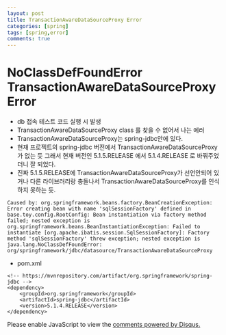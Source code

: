```yaml
---
layout: post
title: TransactionAwareDataSourceProxy Error
categories: [spring]
tags: [spring,error]
comments: true
---
```


# NoClassDefFoundError TransactionAwareDataSourceProxy Error
- db 접속 테스트 코드 실행 시 발생
- TransactionAwareDataSourceProxy class 를 찾을 수 없어서 나는 에러
- TransactionAwareDataSourceProxy는 spring-jdbc안에 있다.
- 현재 프로젝트의 spring-jdbc 버전에서 TransactionAwareDataSourceProxy가 없는 듯
그래서 현재 버전인 5.1.5.RELEASE 에서 5.1.4.RELEASE 로 바꿔주었더니 잘 되었다.
- 진짜 5.1.5.RELEASE에 TransactionAwareDataSourceProxy가 선언안되어 있거나
다른 라이브러리랑 충돌나서 TransactionAwareDataSourceProxy를 인식하지 못하는 듯.

~~~
Caused by: org.springframework.beans.factory.BeanCreationException: Error creating bean with name 'sqlSessionFactory' defined in base.toy.config.RootConfig: Bean instantiation via factory method failed; nested exception is org.springframework.beans.BeanInstantiationException: Failed to instantiate [org.apache.ibatis.session.SqlSessionFactory]: Factory method 'sqlSessionFactory' threw exception; nested exception is java.lang.NoClassDefFoundError: org/springframework/jdbc/datasource/TransactionAwareDataSourceProxy
~~~

- pom.xml

~~~
<!-- https://mvnrepository.com/artifact/org.springframework/spring-jdbc -->
<dependency>
	<groupId>org.springframework</groupId>
	<artifactId>spring-jdbc</artifactId>
	<version>5.1.4.RELEASE</version>
</dependency>
~~~



<div id="disqus_thread"></div>
<script>

/**
*  RECOMMENDED CONFIGURATION VARIA*BLES: EDIT AND UNCOMMENT THE SECTION BELOW TO INSERT DYNAMIC VALUES FROM YOUR PLATFORM OR CMS.
*  LEARN WHY DEFINING THESE VARIABLES IS IMPORTANT: https://disqus.com/admin/universalcode/#configuration-variables*/
/*
var disqus_config = function () {
this.page.url = PAGE_URL;  // Replace PAGE_URL with your page's canonical URL variable
this.page.identifier = PAGE_IDENTIFIER; // Replace PAGE_IDENTIFIER with your page's unique identifier variable
};
*/
(function() { // DON'T EDIT BELOW THIS LINE
var d = document, s = d.createElement('script');
s.src = 'https://parkwonhui.disqus.com/embed.js';
s.setAttribute('data-timestamp', +new Date());
(d.head || d.body).appendChild(s);
})();
</script>
<noscript>Please enable JavaScript to view the <a href="https://disqus.com/?ref_noscript">comments powered by Disqus.</a></noscript>


